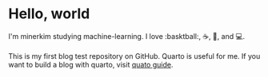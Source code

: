 # Hello, world

I'm minerkim studying machine-learning.
I love :basktball:, :coffee:, :pizza:, and :computer:.\
\
This is my first blog test repository on GitHub.
Quarto is useful for me.
If you want to build a blog with quarto, visit [quato guide](https://quarto.org/docs/publishing/github-pages.html).
